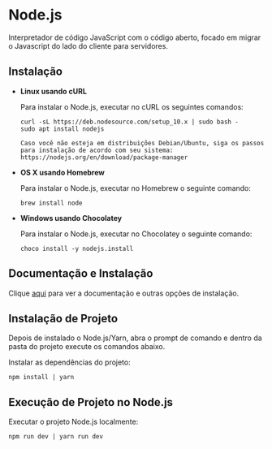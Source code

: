 # Node.js

Interpretador de código JavaScript com o código aberto, focado em migrar o Javascript do lado do cliente para servidores.

## Instalação

- **Linux usando cURL**

  Para instalar o Node.js, executar no cURL os seguintes comandos:

  ```
  curl -sL https://deb.nodesource.com/setup_10.x | sudo bash -
  sudo apt install nodejs
  ```

  `Caso você não esteja em distribuições Debian/Ubuntu, siga os passos para instalação de acordo com seu sistema: https://nodejs.org/en/download/package-manager`

- **OS X usando Homebrew**

  Para instalar o Node.js, executar no Homebrew o seguinte comando:

  ```
  brew install node
  ```

- **Windows usando Chocolatey**

  Para instalar o Node.js, executar no Chocolatey o seguinte comando:

  ```
  choco install -y nodejs.install
  ```

## Documentação e Instalação

Clique [aqui](https://nodejs.org) para ver a documentação e outras opções de instalação.

## Instalação de Projeto

Depois de instalado o Node.js/Yarn, abra o prompt de comando e dentro da pasta do projeto execute os comandos abaixo.

Instalar as dependências do projeto:

```
npm install | yarn
```

## Execução de Projeto no Node.js

Executar o projeto Node.js localmente:

```
npm run dev | yarn run dev
```
